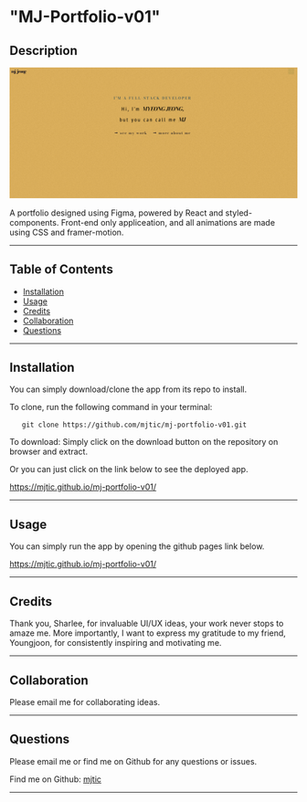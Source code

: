# "MJ-Portfolio-v01"

## Description

![Screenshot](./public/mj-portfolio-v01-homepage.png)

A portfolio designed using Figma, powered by React and styled-components. Front-end only appliceation, and all animations are made using CSS and framer-motion. 

---

## Table of Contents

- [Installation](#installation)
- [Usage](#usage)
- [Credits](#credits)
- [Collaboration](#collaboration)
- [Questions](#questions)

---

## Installation

You can simply download/clone the app from its repo to install.

To clone, run the following command in your terminal:

```
   git clone https://github.com/mjtic/mj-portfolio-v01.git
```

To download: Simply click on the download button on the repository on browser and extract.

Or you can just click on the link below to see the deployed app.

https://mjtic.github.io/mj-portfolio-v01/

---

## Usage

You can simply run the app by opening the github pages link below.

https://mjtic.github.io/mj-portfolio-v01/

---

## Credits

Thank you, Sharlee, for invaluable UI/UX ideas, your work never stops to amaze me. More importantly, I want to express my gratitude to my friend, Youngjoon, for consistently inspiring and motivating me. 

---

## Collaboration

Please email me for collaborating ideas.

---

## Questions

Please email me or find me on Github for any questions or issues.

Find me on Github: [mjtic](https://github.com/mjtic)

---
